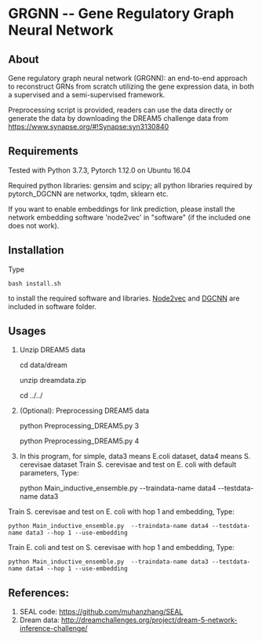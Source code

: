GRGNN -- Gene Regulatory Graph Neural Network
===============================================================================

About
-----

Gene regulatory graph neural network (GRGNN): an end-to-end approach to reconstruct GRNs from scratch utilizing the gene expression data, in both a supervised and a semi-supervised framework. 

Preprocessing script is provided, readers can use the data directly or generate the data by downloading the DREAM5 challenge data from https://www.synapse.org/#!Synapse:syn3130840

Requirements
------------

Tested with Python 3.7.3, Pytorch 1.12.0 on Ubuntu 16.04

Required python libraries: gensim and scipy; all python libraries required by pytorch_DGCNN are networkx, tqdm, sklearn etc.

If you want to enable embeddings for link prediction, please install the network embedding software 'node2vec' in "software" (if the included one does not work).

Installation
------------
Type

    bash install.sh

to install the required software and libraries. [Node2vec](https://github.com/aditya-grover/node2vec) and [DGCNN](https://github.com/muhanzhang/pytorch_DGCNN) are included in software folder. 


Usages
------
1. Unzip DREAM5 data

    cd data/dream

    unzip dreamdata.zip

    cd ../../

2. (Optional): Preprocessing DREAM5 data

    python Preprocessing_DREAM5.py 3

    python Preprocessing_DREAM5.py 4

3. In this program, for simple, data3 means E.coli dataset, data4 means S. cerevisae dataset
Train S. cerevisae and test on E. coli with default parameters, Type:

    python Main_inductive_ensemble.py  --traindata-name data4 --testdata-name data3

Train S. cerevisae and test on E. coli with hop 1 and embedding, Type:

    python Main_inductive_ensemble.py  --traindata-name data4 --testdata-name data3 --hop 1 --use-embedding

Train E. coli and test on S. cerevisae with hop 1 and embedding, Type:

    python Main_inductive_ensemble.py  --traindata-name data3 --testdata-name data4 --hop 1 --use-embedding


References:
------------
1. SEAL code: https://github.com/muhanzhang/SEAL
2. Dream data: http://dreamchallenges.org/project/dream-5-network-inference-challenge/ 

